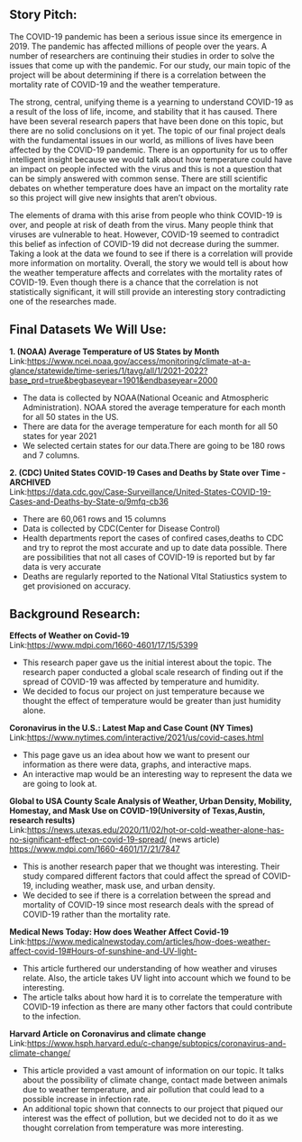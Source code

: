 

## **Story Pitch**:
<p>The COVID-19 pandemic has been a serious issue since its emergence in 2019. The pandemic has affected millions of people over the years. A number of researchers are continuing their studies in order to solve the issues that come up with the pandemic. For our study, our main topic of the project will be about determining if there is a correlation between the mortality rate of COVID-19 and the weather temperature.</p>



<p>The strong, central, unifying theme is a yearning to understand COVID-19 as a result of the loss of life, income, and stability that it has caused. There have been several research papers that have been done on this topic, but there are no solid conclusions on it yet. The topic of our final project deals with the fundamental issues in our world, as millions of lives have been affected by the COVID-19 pandemic. There is an opportunity for us to offer intelligent insight because we would talk about how temperature could have an impact on people infected with the virus and this is not a question that can be simply answered with common sense. There are still scientific debates on whether temperature does have an impact on the mortality rate so this project will give new insights that aren’t obvious.</p>
    
<p>The elements of drama with this arise from people who think COVID-19 is over, and people at risk of death from the virus. Many people think that viruses are vulnerable to heat. However, COVID-19 seemed to contradict this belief as infection of COVID-19 did not decrease during the summer. Taking a look at the data we found to see if there is a correlation will provide more information on mortality. Overall, the story we would tell is about how the weather temperature affects and correlates with the mortality rates of COVID-19. Even though there is a chance that the correlation is not statistically significant, it will still provide an interesting story contradicting one of the researches made.</p>

## **Final Datasets We Will Use:**<br>
**1. (NOAA) Average Temperature of US States by Month**<br>
Link:https://www.ncei.noaa.gov/access/monitoring/climate-at-a-glance/statewide/time-series/1/tavg/all/1/2021-2022?base_prd=true&begbaseyear=1901&endbaseyear=2000<br>
- The data is collected by NOAA(National Oceanic and Atmospheric Administration). NOAA stored the average temperature for each month for all 50 states in the US.
- There are data for the average temperature for each month for all 50 states for year 2021
- We selected certain states for our data.There are going to be 180 rows and 7 columns.<br>

**2. (CDC) United States COVID-19 Cases and Deaths by State over Time - ARCHIVED**<br>
Link:https://data.cdc.gov/Case-Surveillance/United-States-COVID-19-Cases-and-Deaths-by-State-o/9mfq-cb36<br>
- There are 60,061 rows and 15 columns 
- Data is collected by CDC(Center for Disease Control)
- Health departments report the cases of confired cases,deaths to CDC and try to reprot the most accurate and up to date data possible. There are possibilities that not all cases of COVID-19 is reported but by far data is very accurate 
- Deaths are regularly reported to the National VItal Statiustics system to get provisioned on accuracy.<br>



## **Background Research:**<br>

**Effects of Weather on Covid-19**<br>
Link:https://www.mdpi.com/1660-4601/17/15/5399<br>
- This research paper gave us the initial interest about the topic. The research paper conducted a global scale research of finding out if the spread of
COVID-19 was affected by temperature and humidity. 
- We decided to focus our project on just temperature because we thought the effect of temperature would be greater than just humidity alone.

**Coronavirus in the U.S.: Latest Map and Case Count (NY Times)**<br>
Link:https://www.nytimes.com/interactive/2021/us/covid-cases.html<br>
- This page gave us an idea about how we want to present our information as there were data, graphs, and interactive maps.
- An interactive map would be an interesting way to represent the data we are going to look at.

**Global to USA County Scale Analysis of Weather, Urban Density, Mobility, Homestay, and Mask Use on COVID-19(University of Texas,Austin, research results)**<br>
Link:https://news.utexas.edu/2020/11/02/hot-or-cold-weather-alone-has-no-significant-effect-on-covid-19-spread/ (news article)<br>
https://www.mdpi.com/1660-4601/17/21/7847 <br>
- This is another research paper that we thought was interesting. Their study compared different factors that could affect the spread of COVID-19, including weather, mask use, and urban density. <br>
- We decided to see if there is a correlation between the spread and mortality of COVID-19 since most research deals with the spread of COVID-19 rather than the mortality rate.<br>

**Medical News Today: How does Weather Affect Covid-19**<br>
Link:https://www.medicalnewstoday.com/articles/how-does-weather-affect-covid-19#Hours-of-sunshine-and-UV-light- <br>
- This article furthered our understanding of how weather and viruses relate. Also, the article takes UV light into account which we found to be interesting.
- The article talks about how hard it is to correlate the temperature with COVID-19 infection as there are many other factors that could contribute to the infection. 

**Harvard Article on Coronavirus and climate change**<br>
Link:https://www.hsph.harvard.edu/c-change/subtopics/coronavirus-and-climate-change/ <br>
- This article provided a vast amount of information on our topic. It talks about the possibility of climate change, contact made between animals due to weather temperature, and air pollution that could lead to a possible increase in infection rate. 
- An additional topic shown that connects to our project that piqued our interest was the effect of pollution, but we decided not to do it as we thought correlation from temperature was more interesting.
